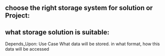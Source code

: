 
## choose the right storage system for solution or Project:
## what storage solution is suitable:
Depends_Upon: 
Use Case
What data will be stored.
in what format,
how this data will be accessed




















































